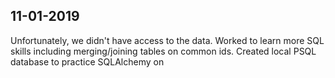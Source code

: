 ## 11-01-2019

Unfortunately, we didn't have access to the data. Worked to learn more SQL skills including merging/joining tables on common ids. Created local PSQL database to practice SQLAlchemy on
